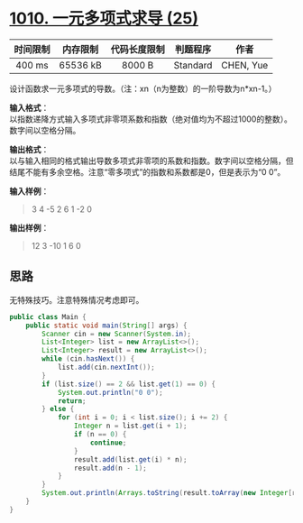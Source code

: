 # [1010. 一元多项式求导 (25)][title]

| 时间限制 | 内存限制 | 代码长度限制 | 判题程序 |   作者   |
|:-------:|:-------:|:----------:|:-------:|:-------:|
|  400 ms | 65536 kB|   8000 B   | Standard|CHEN, Yue|

设计函数求一元多项式的导数。（注：xn（n为整数）的一阶导数为n*xn-1。）

**输入格式**：  
以指数递降方式输入多项式非零项系数和指数（绝对值均为不超过1000的整数）。数字间以空格分隔。

**输出格式**：  
以与输入相同的格式输出导数多项式非零项的系数和指数。数字间以空格分隔，但结尾不能有多余空格。注意“零多项式”的指数和系数都是0，但是表示为“0 0”。

**输入样例**：
> 3 4 -5 2 6 1 -2 0

**输出样例**：
> 12 3 -10 1 6 0

## 思路
无特殊技巧。注意特殊情况考虑即可。
```java
public class Main {
    public static void main(String[] args) {
        Scanner cin = new Scanner(System.in);
        List<Integer> list = new ArrayList<>();
        List<Integer> result = new ArrayList<>();
        while (cin.hasNext()) {
            list.add(cin.nextInt());
        }
        if (list.size() == 2 && list.get(1) == 0) {
            System.out.println("0 0");
            return;
        } else {
            for (int i = 0; i < list.size(); i += 2) {
                Integer n = list.get(i + 1);
                if (n == 0) {
                    continue;
                }
                result.add(list.get(i) * n);
                result.add(n - 1);
            }
        }
        System.out.println(Arrays.toString(result.toArray(new Integer[result.size()])).replaceAll("\\[|\\]|,", ""));
    }
}
```
[title]: https://www.patest.cn/contests/pat-b-practise/1010
